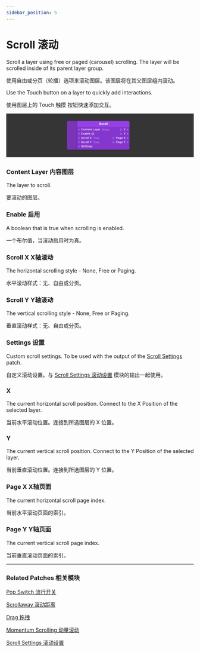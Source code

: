 ```yaml
---
sidebar_position: 5
---
```


# Scroll 滚动

Scroll a layer using free or paged (carousel) scrolling. The layer will be scrolled inside of its parent layer group.

使用自由或分页（轮播）选项来滚动图层。该图层将在其父图层组内滚动。

Use the Touch button on a layer to quickly add interactions.

使用图层上的 Touch 触摸 按钮快速添加交互。

![Image](./../../../static/img/docs/Interaction/scroll.png)

### Content Layer 内容图层

The layer to scroll.

要滚动的图层。

### Enable 启用

A boolean that is true when scrolling is enabled.

一个布尔值，当滚动启用时为真。

### Scroll X X轴滚动

The horizontal scrolling style - None, Free or Paging.

水平滚动样式：无、自由或分页。

### Scroll Y Y轴滚动

The vertical scrolling style - None, Free or Paging.

垂直滚动样式：无、自由或分页。

### Settings 设置

Custom scroll settings. To be used with the output of the [Scroll Settings](./Scroll%20Settings.md) patch.

自定义滚动设置。与 [Scroll Settings 滚动设置](./Scroll%20Settings.md) 模块的输出一起使用。

### X

The current horizontal scroll position. Connect to the X Position of the selected layer.

当前水平滚动位置。连接到所选图层的 X 位置。

### Y

The current vertical scroll position. Connect to the Y Position of the selected layer.

当前垂直滚动位置。连接到所选图层的 Y 位置。

### Page X X轴页面

The current horizontal scroll page index.

当前水平滚动页面的索引。

### Page Y Y轴页面

The current vertical scroll page index.

当前垂直滚动页面的索引。

------

### Related Patches 相关模块

[Pop Switch 流行开关](./Pop%20Switch.md)

[Scrollaway 滚动距离](./Scrollaway.md)

[Drag 拖拽](./Drag.md)

[Momentum Scrolling 动量滚动](./Momentum%20Scrolling.md)

[Scroll Settings 滚动设置](./Scroll%20Settings.md)

